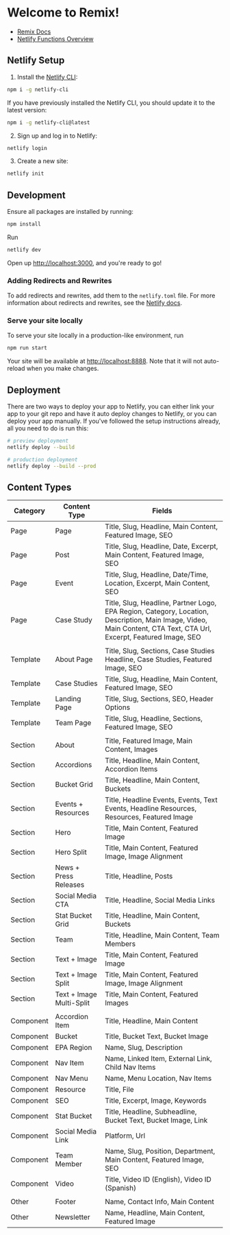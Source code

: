 # Welcome to Remix!

- [Remix Docs](https://remix.run/docs)
- [Netlify Functions Overview](https://docs.netlify.com/functions/overview)

## Netlify Setup

1. Install the [Netlify CLI](https://docs.netlify.com/cli/get-started/):

```sh
npm i -g netlify-cli
```

If you have previously installed the Netlify CLI, you should update it to the latest version:

```sh
npm i -g netlify-cli@latest
```

2. Sign up and log in to Netlify:

```sh
netlify login
```

3. Create a new site:

```sh
netlify init
```

## Development

Ensure all packages are installed by running:

```sh
npm install
```

Run

```sh
netlify dev
```

Open up [http://localhost:3000](http://localhost:3000), and you're ready to go!

### Adding Redirects and Rewrites

To add redirects and rewrites, add them to the `netlify.toml` file. For more information about redirects and rewrites,
see the [Netlify docs](https://docs.netlify.com/routing/redirects/).

### Serve your site locally

To serve your site locally in a production-like environment, run

```sh
npm run start
```

Your site will be available at [http://localhost:8888](http://localhost:8888). Note that it will not auto-reload when
you make changes.

## Deployment

There are two ways to deploy your app to Netlify, you can either link your app to your git repo and have it auto deploy
changes to Netlify, or you can deploy your app manually. If you've followed the setup instructions already, all you need
to do is run this:

```sh
# preview deployment
netlify deploy --build

# production deployment
netlify deploy --build --prod
```

## Content Types

| Category  | Content Type             | Fields                                                                                                                                                             |
| --------- |--------------------------|--------------------------------------------------------------------------------------------------------------------------------------------------------------------|
| Page      | Page                     | Title, Slug, Headline, Main Content, Featured Image, SEO                                                                                                           |
| Page      | Post                     | Title, Slug, Headline, Date, Excerpt, Main Content, Featured Image, SEO                                                                                            |
| Page      | Event                    | Title, Slug, Headline, Date/Time, Location, Excerpt, Main Content, SEO                                                                                             |
| Page      | Case Study               | Title, Slug, Headline, Partner Logo, EPA Region, Category, Location, Description, Main Image, Video, Main Content, CTA Text, CTA Url, Excerpt, Featured Image, SEO |
|           |                          |                                                                                                                                                                    |
| Template  | About Page               | Title, Slug, Sections, Case Studies Headline, Case Studies, Featured Image, SEO                                                                                    |
| Template  | Case Studies             | Title, Slug, Headline, Main Content, Featured Image, SEO                                                                                                           |
| Template  | Landing Page             | Title, Slug, Sections, SEO, Header Options                                                                                                                         |
| Template  | Team Page                | Title, Slug, Headline, Sections, Featured Image, SEO                                                                                                               |
|           |                          |                                                                                                                                                                    |
| Section   | About                    | Title, Featured Image, Main Content, Images                                                                                                                        |
| Section   | Accordions               | Title, Headline, Main Content, Accordion Items                                                                                                                     |
| Section   | Bucket Grid              | Title, Headline, Main Content, Buckets                                                                                                                             |
| Section   | Events + Resources       | Title, Headline Events, Events, Text Events, Headline Resources, Resources, Featured Image                                                                         |
| Section   | Hero                     | Title, Main Content, Featured Image                                                                                                                                |
| Section   | Hero Split               | Title, Main Content, Featured Image, Image Alignment                                                                                                               |
| Section   | News + Press Releases    | Title, Headline, Posts                                                                                                                                             |
| Section   | Social Media CTA         | Title, Headline, Social Media Links                                                                                                                                |
| Section   | Stat Bucket Grid         | Title, Headline, Main Content, Buckets                                                                                                                             |
| Section   | Team                     | Title, Headline, Main Content, Team Members                                                                                                                        |
| Section   | Text + Image             | Title, Main Content, Featured Image                                                                                                                                |
| Section   | Text + Image Split       | Title, Main Content, Featured Image, Image Alignment                                                                                                               |
| Section   | Text + Image Multi-Split | Title, Main Content, Featured Images                                                                                                                               |
|           |                          |                                                                                                                                                                    |
| Component | Accordion Item           | Title, Headline, Main Content                                                                                                                                      |
| Component | Bucket                   | Title, Bucket Text, Bucket Image                                                                                                                                   |
| Component | EPA Region               | Name, Slug, Description                                                                                                                                            |
| Component | Nav Item                 | Name, Linked Item, External Link, Child Nav Items                                                                                                                  |
| Component | Nav Menu                 | Name, Menu Location, Nav Items                                                                                                                                     |
| Component | Resource                 | Title, File                                                                                                                                                        |
| Component | SEO                      | Title, Excerpt, Image, Keywords                                                                                                                                    |
| Component | Stat Bucket              | Title, Headline, Subheadline, Bucket Text, Bucket Image, Link                                                                                                      |
| Component | Social Media Link        | Platform, Url                                                                                                                                                      |
| Component | Team Member              | Name, Slug, Position, Department, Main Content, Featured Image, SEO                                                                                                |
| Component | Video                    | Title, Video ID (English), Video ID (Spanish)                                                                                                                      |
|           |                          |                                                                                                                                                                    |
| Other     | Footer                   | Name, Contact Info, Main Content                                                                                                                                   |
| Other     | Newsletter               | Name, Headline, Main Content, Featured Image                                                                                                                       |
